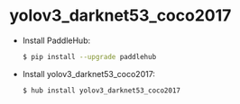 # yolov3_darknet53_coco2017
* Install PaddleHub: 

    ```bash
    $ pip install --upgrade paddlehub
    ```

* Install yolov3_darknet53_coco2017: 

    ```bash
    $ hub install yolov3_darknet53_coco2017
    ```
